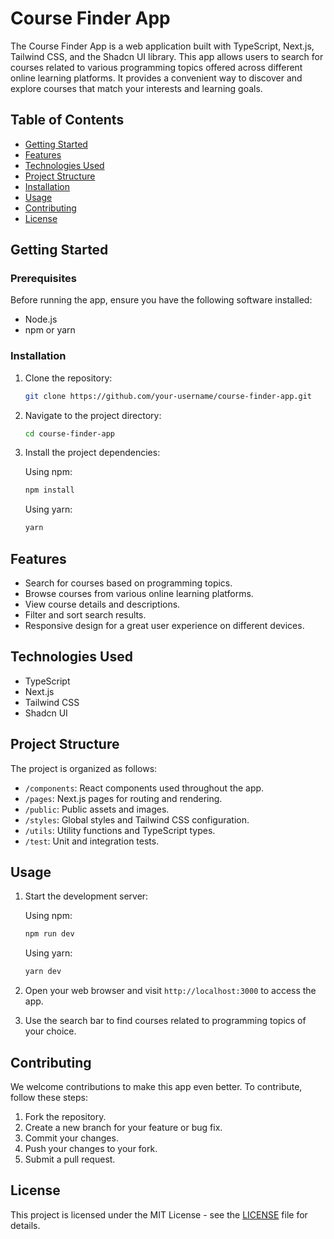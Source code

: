 
# Course Finder App


The Course Finder App is a web application built with TypeScript, Next.js, Tailwind CSS, and the Shadcn UI library. This app allows users to search for courses related to various programming topics offered across different online learning platforms. It provides a convenient way to discover and explore courses that match your interests and learning goals.

## Table of Contents

- [Getting Started](#getting-started)
- [Features](#features)
- [Technologies Used](#technologies-used)
- [Project Structure](#project-structure)
- [Installation](#installation)
- [Usage](#usage)
- [Contributing](#contributing)
- [License](#license)

## Getting Started

### Prerequisites

Before running the app, ensure you have the following software installed:

- Node.js
- npm or yarn

### Installation

1. Clone the repository:

   ```bash
   git clone https://github.com/your-username/course-finder-app.git
   ```

2. Navigate to the project directory:

   ```bash
   cd course-finder-app
   ```

3. Install the project dependencies:

   Using npm:

   ```bash
   npm install
   ```

   Using yarn:

   ```bash
   yarn
   ```

## Features

- Search for courses based on programming topics.
- Browse courses from various online learning platforms.
- View course details and descriptions.
- Filter and sort search results.
- Responsive design for a great user experience on different devices.

## Technologies Used

- TypeScript
- Next.js
- Tailwind CSS
- Shadcn UI

## Project Structure

The project is organized as follows:

- `/components`: React components used throughout the app.
- `/pages`: Next.js pages for routing and rendering.
- `/public`: Public assets and images.
- `/styles`: Global styles and Tailwind CSS configuration.
- `/utils`: Utility functions and TypeScript types.
- `/test`: Unit and integration tests.

## Usage

1. Start the development server:

   Using npm:

   ```bash
   npm run dev
   ```

   Using yarn:

   ```bash
   yarn dev
   ```

2. Open your web browser and visit `http://localhost:3000` to access the app.

3. Use the search bar to find courses related to programming topics of your choice.

## Contributing

We welcome contributions to make this app even better. To contribute, follow these steps:

1. Fork the repository.
2. Create a new branch for your feature or bug fix.
3. Commit your changes.
4. Push your changes to your fork.
5. Submit a pull request.



## License

This project is licensed under the MIT License - see the [LICENSE](LICENSE) file for details.

